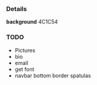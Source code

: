 ### Details
**background** 4C1C54

### TODO
- Pictures
- bio
- email
- get font
- navbar bottom border spatulas
